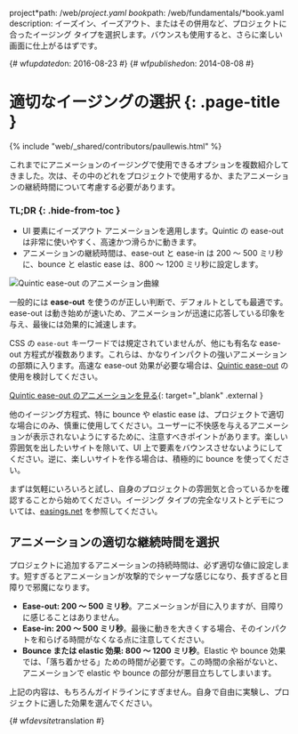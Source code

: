 project*path: /web/*project.yaml
book*path: /web/fundamentals/*book.yaml
description: イーズイン、イーズアウト、またはその併用など、プロジェクトに合ったイージング
タイプを選択します。バウンスも使用すると、さらに楽しい画面に仕上がるはずです。

{# wf*updated*on: 2016-08-23 #}
{# wf*published*on: 2014-08-08 #}

# 適切なイージングの選択 {: .page-title }

{% include "web/_shared/contributors/paullewis.html" %}

これまでにアニメーションのイージングで使用できるオプションを複数紹介してきました。次は、その中のどれをプロジェクトで使用するか、またアニメーションの継続時間について考慮する必要があります。

### TL;DR {: .hide-from-toc }

- UI 要素にイーズアウト アニメーションを適用します。Quintic の ease-out は非常に使いやすく、高速かつ滑らかに動きます。
- アニメーションの継続時間は、ease-out と ease-in は 200 ～ 500 ミリ秒に、bounce と elastic ease は、800
～ 1200 ミリ秒に設定します。

<img src="images/quintic-ease-out-markers.png" alt="Quintic ease-out のアニメーション曲線"
style="max-width: 300px" class="attempt-right">

一般的には **ease-out** を使うのが正しい判断で、デフォルトとしても最適です。ease-out
は動き始めが速いため、アニメーションが迅速に応答している印象を与え、最後には効果的に減速します。

CSS の `ease-out` キーワードでは規定されていませんが、他にも有名な ease-out
方程式が複数あります。これらは、かなりインパクトの強いアニメーションの部類に入ります。高速な ease-out 効果が必要な場合は、[Quintic
ease-out](http://easings.net/#easeOutQuint) の使用を検討してください。

[Quintic ease-out
のアニメーションを見る](https://googlesamples.github.io/web-fundamentals/fundamentals/design-and-ui/animations/box-move-quintic-ease-out.html){:
target="_blank" .external }

他のイージング方程式、特に bounce や elastic ease
は、プロジェクトで適切な場合にのみ、慎重に使用してください。ユーザーに不快感を与えるアニメーションが表示されないようにするために、注意すべきポイントがあります。楽しい雰囲気を出したいサイトを除いて、UI
上で要素をバウンスさせないようにしてください。逆に、楽しいサイトを作る場合は、積極的に bounce を使ってください。

まずは気軽にいろいろと試し、自身のプロジェクトの雰囲気と合っているかを確認することから始めてください。イージング
タイプの完全なリストとデモについては、[easings.net](http://easings.net) を参照してください。

## アニメーションの適切な継続時間を選択

プロジェクトに追加するアニメーションの持続時間は、必ず適切な値に設定します。短すぎるとアニメーションが攻撃的でシャープな感じになり、長すぎると目障りで邪魔になります。

- **Ease-out: 200 ～ 500 ミリ秒**。アニメーションが目に入りますが、目障りに感じることはありません。
- **Ease-in: 200 ～ 500 ミリ秒**。最後に動きを大きくする場合、そのインパクトを和らげる時間がなくなる点に注意してください。
- **Bounce または elastic 効果: 800 ～ 1200 ミリ秒**。Elastic や bounce
効果では、「落ち着かせる」ための時間が必要です。この時間の余裕がないと、アニメーションで elastic や bounce の部分が悪目立ちしてしまいます。

上記の内容は、もちろんガイドラインにすぎません。自身で自由に実験し、プロジェクトに適した効果を選んでください。

{# wf*devsite*translation #}
